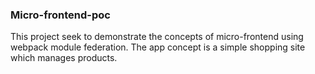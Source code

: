 ### Micro-frontend-poc
This project seek to demonstrate the concepts of micro-frontend using webpack module federation. The app concept is a simple shopping site which manages products.

